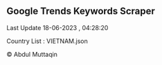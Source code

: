 

## Google Trends Keywords Scraper 
 
Last Update 18-06-2023 , 04:28:20

Country List :
VIETNAM.json



© Abdul Muttaqin 
